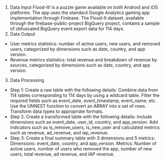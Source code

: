 1. Data Input
Flood-It! is a puzzle game available on both Android and iOS platforms. The app uses the standard Google Analytics gaming app implementation through Firebase. The Flood-It dataset, available through the firebase-public-project BigQuery project, contains a sample of obfuscated BigQuery event export data for 114 days.
2. Data Output
- User metrics statistics: number of active users, new users, and removed users, categorized by dimensions such as date, country, and app version.
- Revenue metrics statistics: total revenue and breakdown of revenue by sources, categorized by dimensions such as date, country, and app version.
3. Data Processing
- Step 1: Create a raw table with the following details:
Combine data from 114 tables corresponding to 114 days by using a wildcard table.
Filter the required fields such as event_date, event_timestamp, event_name, etc.
Use the UNNEST function to convert an ARRAY into a set of rows.
Transform data types to appropriate formats.
- Step 2: Create a transformed table with the following details:
Include dimensions such as event_date, user_id, country, and app_version.
Add indicators such as is_remove_users, is_new_user and calculated metrics such as revenue, ad_revenue, and iap_revenue.
- Step 3: Create a final summary table with 3 dimensions and 5 metrics:
Dimensions: event_date, country, and app_version.
Metrics: Number of active users, number of users who removed the app, number of new users, total revenue, ad revenue, and IAP revenue.
